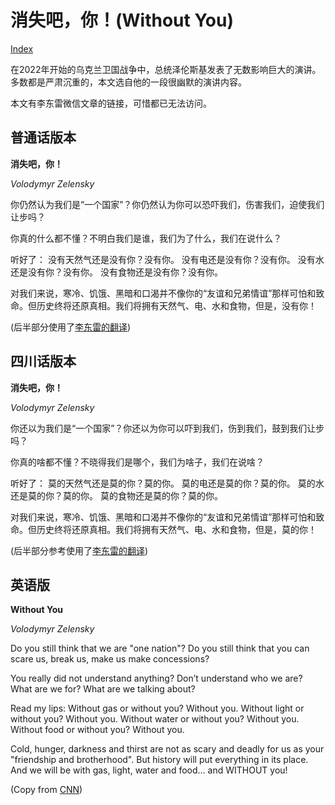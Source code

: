 # 消失吧，你！(Without You)

[Index](index.md)

在2022年开始的乌克兰卫国战争中，总统泽伦斯基发表了无数影响巨大的演讲。多数都是严肃沉重的，本文选自他的一段很幽默的演讲内容。

本文有李东雷微信文章的链接，可惜都已无法访问。

## 普通话版本

**消失吧，你！**

_Volodymyr Zelensky_


你仍然认为我们是“一个国家”？你仍然认为你可以恐吓我们，伤害我们，迫使我们让步吗？

你真的什么都不懂？不明白我们是谁，我们为了什么，我们在说什么？

听好了：
没有天然气还是没有你？没有你。
没有电还是没有你？没有你。
没有水还是没有你？没有你。
没有食物还是没有你？没有你。

对我们来说，寒冷、饥饿、黑暗和口渴并不像你的“友谊和兄弟情谊”那样可怕和致命。但历史终将还原真相。我们将拥有天然气、电、水和食物，但是，没有你！

(后半部分使用了[李东雷的翻译](https://mp.weixin.qq.com/s/cogJJ_MbS1QbAUKdo9FNXg))

## 四川话版本

**消失吧，你！**

_Volodymyr Zelensky_


你还以为我们是“一个国家”？你还以为你可以吓到我们，伤到我们，鼓到我们让步吗？

你真的啥都不懂？不晓得我们是哪个，我们为啥子，我们在说啥？

听好了：
莫的天然气还是莫的你？莫的你。
莫的电还是莫的你？莫的你。
莫的水还是莫的你？莫的你。
莫的食物还是莫的你？莫的你。

对我们来说，寒冷、饥饿、黑暗和口渴并不像你的“友谊和兄弟情谊”那样可怕和致命。但历史终将还原真相。我们将拥有天然气、电、水和食物，但是，莫的你！

(后半部分参考使用了[李东雷的翻译](https://mp.weixin.qq.com/s/cogJJ_MbS1QbAUKdo9FNXg))

## 英语版

**Without You**

_Volodymyr Zelensky_


Do you still think that we are "one nation"? Do you still think that you can scare us, break us, make us make concessions?

You really did not understand anything? Don’t understand who we are? What are we for? What are we talking about?

Read my lips: 
Without gas or without you? 
Without you. Without light or without you? Without you. 
Without water or without you? Without you. 
Without food or without you? Without you.

Cold, hunger, darkness and thirst are not as scary and deadly for us as your "friendship and brotherhood". But history will put everything in its place. And we will be with gas, light, water and food… and WITHOUT you!

(Copy from [CNN](https://www.cnn.com/2022/09/12/europe/zelensky-message-kharkiv-russia-ukraine-intl/index.html))
